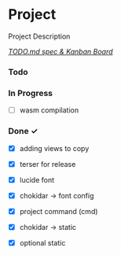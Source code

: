 # Project

Project Description

<em>[TODO.md spec & Kanban Board](https://bit.ly/3fCwKfM)</em>

### Todo


### In Progress

- [ ] wasm compilation  

### Done ✓

- [x] adding views to copy  
- [x] terser for release  
- [x] lucide font  
- [x] chokidar -> font config  
- [x] project command (cmd)  
- [x] chokidar -> static  
- [x] optional static  

